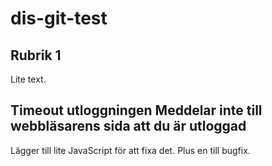 # dis-git-test
## Rubrik 1
Lite text.

## Timeout utloggningen Meddelar inte till webbläsarens sida att du är utloggad
Lägger till lite JavaScript för att fixa det.
Plus en till bugfix.
